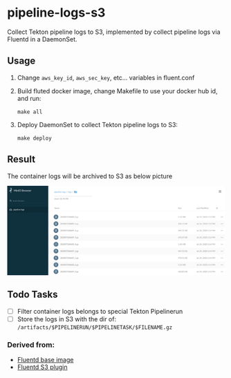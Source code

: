 pipeline-logs-s3
===

Collect Tekton pipeline logs to S3, implemented by collect pipeline logs via Fluentd in a DaemonSet.

## Usage
1. Change `aws_key_id`, `aws_sec_key`, etc... variables in fluent.conf

2. Build fluted docker image, change Makefile to use your docker hub id, and run:

    ```
    make all
    ```

3. Deploy DaemonSet to collect Tekton pipeline logs to S3:

    ```
    make deploy
    ```

## Result
The container logs will be archived to S3 as below picture

![s3](images/S3.png)

## Todo Tasks
- [ ] Filter container logs belongs to special Tekton Pipelinerun
- [ ] Store the logs in S3 with the dir of: `/artifacts/$PIPELINERUN/$PIPELINETASK/$FILENAME.gz`

### Derived from:

+ [Fluentd base image](https://github.com/fluent/fluentd-docker-image)
+ [Fluentd S3 plugin](https://docs.fluentd.org/output/s3)
